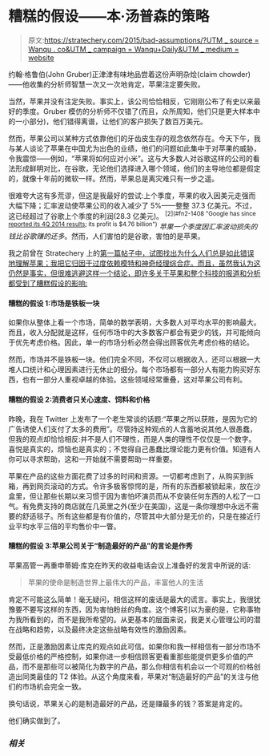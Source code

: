 # 糟糕的假设——本·汤普森的策略

> 原文:[https://stratechery.com/2015/bad-assumptions/?UTM _ source = Wanqu . co&UTM _ campaign = Wanqu+Daily&UTM _ medium = website](https://stratechery.com/2015/bad-assumptions/?utm_source=wanqu.co&utm_campaign=Wanqu+Daily&utm_medium=website)

约翰·格鲁伯(John Gruber)正津津有味地品尝着这份声明杂烩(claim chowder)——他收集的分析师智慧一次又一次地肯定，苹果注定要失败。

当然，苹果并没有注定失败。事实上，该公司恰恰相反，它刚刚公布了有史以来最好的季度。Gruber 模仿的分析师不仅错了(而且，众所周知，他们只是更大样本中的一小部分)，他们错得离谱，让他们的客户损失了数百万美元。

然而，苹果公司以某种方式依靠他们的牙齿皮生存的观念依然存在。今天下午，我与某人谈论了苹果在中国尤为出色的业绩，他们的问题如此集中于对苹果的威胁，令我震惊——例如，“苹果将如何应对小米”。这与大多数人对谷歌这样的公司的看法形成鲜明对比，在谷歌，无论他们选择进入哪个领域，他们的主导地位都是假定的，就像十年前的微软一样。然而，苹果总是离灾难只有一步之遥。

很难夸大这有多荒谬，但这是我最好的尝试:上个季度，苹果的收入因美元走强而大幅下降；汇率波动使苹果公司的收入减少了 5%——整整 37.3 亿美元。不过，这已经超过了谷歌上个季度的利润(28.3 亿美元)。 <sup id="rf2-1408">[2](#fn2-1408 "Google has since <a href="http://investor.google.com/earnings/2014/Q4_google_earnings.html">reported its 4Q 2014 results</a>; its profit is $4.76 billion")</sup> *苹果一个季度因汇率波动损失的钱比谷歌赚的还多*。然而，人们害怕的是谷歌，害怕的是苹果。

我之前曾在 Stratechery 上的[第一篇帖子中，试图找出为什么人们总是如此错误地理解苹果；我把它归因于过度依赖模特和神奇经理综合症。而且，虽然我认为这仍然是事实，但很难逃避这样一个结论，即许多关于苹果和整个科技的报道和分析都受到了糟糕假设的影响:](http://stratechery.com/2013/apple-the-black-swan/)

#### 糟糕的假设 1:市场是铁板一块

如果你从整体上看一个市场，简单的数学表明，大多数人对平均水平的影响最大。而且，收入分配就是这样，任何市场中的大多数客户都会有更少的钱，并可能倾向于优先考虑价格。因此，单一的市场分析必然会得出顾客优先考虑价格的结论。

然而，市场并不是铁板一块。他们完全不同，不仅可以根据收入，还可以根据一大堆人口统计和心理因素进行无休止的细分。每个市场都有一部分人有能力购买好东西，也有一部分人重视卓越的体验。这些领域经常重叠，这对苹果公司有利。

#### 糟糕的假设 2:消费者只关心速度、饲料和价格

昨晚，我在 Twitter 上发布了一个老生常谈的话题:“苹果之所以获胜，是因为它的广告诱使人们支付了太多的费用”。尽管持这种观点的人含蓄地说其他人很愚蠢，但我的观点却恰恰相反:并不是人们不理性，而是人类的理性不仅仅是一个数字。喜悦是真实的，烦恼也是真实的；不觉得自己愚蠢比理论能力更有价值。知道有人你可以寻求帮助，这和一开始就不需要帮助一样重要。

苹果在产品的这些方面花费了过多的时间和资源。一切都考虑到了，从购买到拆箱，再到网页滚动的方式。令许多极客惊愕的是，所有的东西都被锁起来，放在沙盒里，但让那些长期以来习惯于因为害怕坏演员而从不安装任何东西的人松了一口气。有免费支持的商店就在几英里之外(至少在美国)，这是一条你理想中永远不需要的舒适毯子。所有这些都是有价值的，尽管其中大部分是无价的，只是在接近行业平均水平三倍的平均售价中一瞥。

#### 糟糕的假设 3:苹果公司关于“制造最好的产品”的言论是作秀

苹果高管一再重申蒂姆·库克在昨天的收益电话会议上准备好的发言中所说的话:

> 苹果的使命是制造世界上最伟大的产品，丰富他人的生活

肯定不可能这么简单！毫无疑问，相信这样的废话是最大的谎言。事实上，我很犹豫要不要写这样的东西，因为害怕粉丝的角度。这个博客引以为豪的是，它称事物为我所看到的，而不是我所希望的。从更基本的层面来说，我更关心管理公司的潜在战略和趋势，以及最终决定这些战略有效性的激励因素。

然而，正是激励因素让库克的观点如此可信。如果你和我一样相信有一部分市场不受最低价格的严格控制，如果你进一步相信顾客更看重那些能提供更多价值的产品，而不是那些可以被简化为数字的产品，那么你相信有机会以一个可观的价格创造出同类最佳的 T2 体验。从这个角度来看，苹果对“制造最好的产品”的关注与他们的市场机会完全一致。

换句话说，苹果关心的是制造最好的产品，还是赚最多的钱？答案是肯定的。

他们确实做到了。

### *相关*